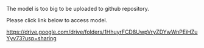 The model is too big to be uploaded to github repository.

Please click link below to access model.

https://drive.google.com/drive/folders/1HhuyrFCD8UwpVryZDYwWnPEiHZuYyv73?usp=sharing
